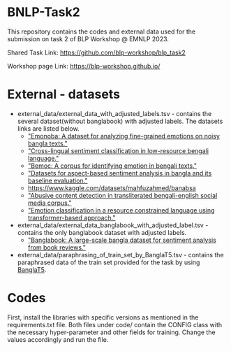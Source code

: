 # BNLP-Task2

This repository contains the codes and external data used for the submission on task 2 of BLP Workshop @ EMNLP 2023.

Shared Task Link: https://github.com/blp-workshop/blp_task2

Workshop page Link: https://blp-workshop.github.io/

# External - datasets

- external_data/external_data_with_adjusted_labels.tsv - contains the several dataset(without banglabook) with adjusted labels. The datasets links are listed below.
  - [ "Emonoba: A dataset for analyzing fine-grained emotions on noisy bangla texts."](https://www.kaggle.com/datasets/saifsust/emonoba)
  - ["Cross-lingual sentiment classification in low-resource bengali language."](https://github.com/sazzadcsedu/BN-Dataset)
  - ["Bemoc: A corpus for identifying emotion in bengali texts."](https://github.com/avishek-018/BEmoC-Bengali-Emotion-Courpus)
  - ["Datasets for aspect-based sentiment analysis in
bangla and its baseline evaluation."](https://github.com/atik-05/Bangla_ABSA_Datasets)
  - https://www.kaggle.com/datasets/mahfuzahmed/banabsa
  - ["Abusive content detection
in transliterated bengali-english social media corpus."](https://github.com/sazzadcsedu/)
  - ["Emotion classification in a resource constrained language using
transformer-based approach."](https://github.com/omar-sharif03/NAACL-SRW-2021)
- external_data/external_data_banglabook_with_adjusted_label.tsv - contains the only banglabook dataset with adjusted labels.
  - ["Banglabook: A large-scale bangla dataset for sentiment analysis from book reviews."](https://github.com/mohsinulkabir14/banglabook)   
- external_data/paraphrasing_of_train_set_by_BanglaT5.tsv - contains the paraphrased data of the train set provided for the task by using [BanglaT5](https://arxiv.org/abs/2205.11081).

# Codes

First, install the libraries with specific versions as mentioned in the requirements.txt file. 
Both files under code/ contain the CONFIG class with the necessary hyper-parameter and other fields for training. Change the values accordingly and run the file.
